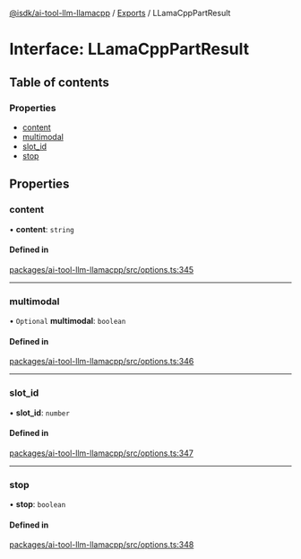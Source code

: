 [@isdk/ai-tool-llm-llamacpp](../README.md) / [Exports](../modules.md) / LLamaCppPartResult

# Interface: LLamaCppPartResult

## Table of contents

### Properties

- [content](LLamaCppPartResult.md#content)
- [multimodal](LLamaCppPartResult.md#multimodal)
- [slot\_id](LLamaCppPartResult.md#slot_id)
- [stop](LLamaCppPartResult.md#stop)

## Properties

### content

• **content**: `string`

#### Defined in

[packages/ai-tool-llm-llamacpp/src/options.ts:345](https://github.com/isdk/ai-tool-llm-llamacpp.js/blob/39fb9a2e42cb5d4213da4cf1b0f37a655ee50283/src/options.ts#L345)

___

### multimodal

• `Optional` **multimodal**: `boolean`

#### Defined in

[packages/ai-tool-llm-llamacpp/src/options.ts:346](https://github.com/isdk/ai-tool-llm-llamacpp.js/blob/39fb9a2e42cb5d4213da4cf1b0f37a655ee50283/src/options.ts#L346)

___

### slot\_id

• **slot\_id**: `number`

#### Defined in

[packages/ai-tool-llm-llamacpp/src/options.ts:347](https://github.com/isdk/ai-tool-llm-llamacpp.js/blob/39fb9a2e42cb5d4213da4cf1b0f37a655ee50283/src/options.ts#L347)

___

### stop

• **stop**: `boolean`

#### Defined in

[packages/ai-tool-llm-llamacpp/src/options.ts:348](https://github.com/isdk/ai-tool-llm-llamacpp.js/blob/39fb9a2e42cb5d4213da4cf1b0f37a655ee50283/src/options.ts#L348)
